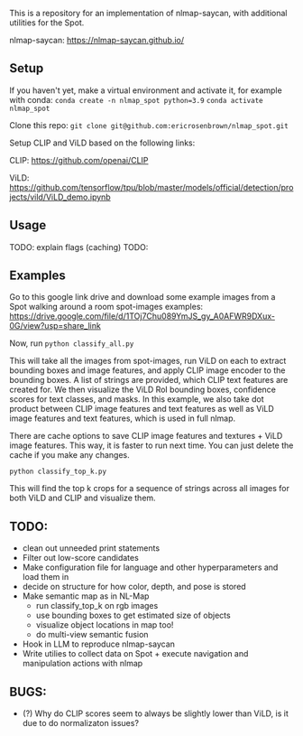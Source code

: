 This is a repository for an implementation of nlmap-saycan, with additional utilities for the Spot.

nlmap-saycan: https://nlmap-saycan.github.io/

## Setup
If you haven't yet, make a virtual environment and activate it, for example with conda:
`conda create -n nlmap_spot python=3.9`
`conda activate nlmap_spot`

Clone this repo:
`git clone git@github.com:ericrosenbrown/nlmap_spot.git`

Setup CLIP and ViLD based on the following links:

CLIP: https://github.com/openai/CLIP

ViLD: https://github.com/tensorflow/tpu/blob/master/models/official/detection/projects/vild/ViLD_demo.ipynb

## Usage
TODO: explain flags (caching)
TODO: 

## Examples
Go to this google link drive and download some example images from a Spot walking around a room
spot-images examples: https://drive.google.com/file/d/1TOj7Chu089YmJS_gy_A0AFWR9DXux-0G/view?usp=share_link

Now, run 
`python classify_all.py`

This will take all the images from spot-images, run ViLD on each to extract bounding boxes and image features, and apply CLIP image encoder to the bounding boxes. A list of strings are provided, which CLIP text features are created for. We then visualize the ViLD RoI bounding boxes, confidence scores for text classes, and masks. In this example, we also take dot product between CLIP image features and text features as well as ViLD image features and text features, which is used in full nlmap.

There are cache options to save CLIP image features and textures + ViLD image features. This way, it is faster to run next time. You can just delete the cache if you make any changes.

`python classify_top_k.py`

This will find the top k crops for a sequence of strings across all images for both ViLD and CLIP and visualize them.

## TODO:
- clean out unneeded print statements
- Filter out low-score candidates
- Make configuration file for language and other hyperparameters and load them in
- decide on structure for how color, depth, and pose is stored
- Make semantic map as in NL-Map
	- run classify_top_k on rgb images
	- use bounding boxes to get estimated size of objects
	- visualize object locations in map too!
	- do multi-view semantic fusion
- Hook in LLM to reproduce nlmap-saycan
- Write utilies to collect data on Spot + execute navigation and manipulation actions with nlmap

## BUGS:
- (?) Why do CLIP scores seem to always be slightly lower than ViLD, is it due to do normalizaton issues?
